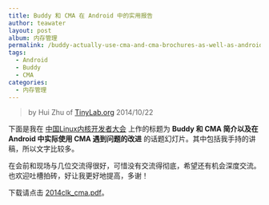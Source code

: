 ```yaml
---
title: Buddy 和 CMA 在 Android 中的实用报告
author: teawater
layout: post
album: 内存管理
permalink: /buddy-actually-use-cma-and-cma-brochures-as-well-as-android-problem-improving/
tags:
  - Android
  - Buddy
  - CMA
categories:
  - 内存管理
---
```


> by Hui Zhu of [TinyLab.org][1]
> 2014/10/22

下面是我在 [中国Linux内核开发者大会][2] 上作的标题为 **Buddy 和 CMA 简介以及在 Android 中实际使用 CMA 遇到问题的改进** 的话题幻灯片。其中包括我手持的讲稿，所以文字比较多。

在会前和现场与几位交流得很好，可惜没有交流得彻底，希望还有机会深度交流。也欢迎吐槽拍砖，好让我更好地提高，多谢！


下载请点击 [2014clk_cma.pdf](/wp-content/uploads/2014/10/2014clk_cma.pdf)。  

 [1]: https://tinylab.org
 [2]: http://www.ckernel.org/
